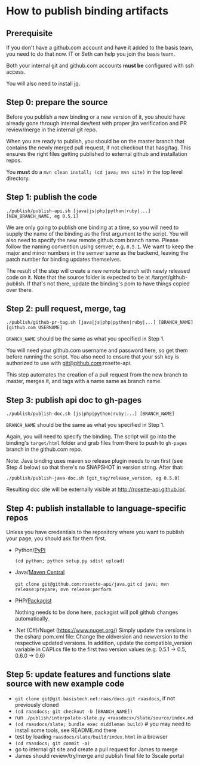 How to publish binding artifacts
================================

Prerequisite
------------
If you don't have a github.com account and have it added to the basis team,
you need to do that now. IT or Seth can help you join the basis team.

Both your internal git and github.com accounts **must be** configured
with ssh access.

You will also need to install [jq](http://stedolan.github.io/jq/).

Step 0: prepare the source
--------------------------
Before you publish a new binding or a new version of it, you should have
already gone through internal dev/test with proper jira verification and
PR review/merge in the internal git repo.

When you are ready to publish, you should be on the master branch that
contains the newly merged pull request, if not checkout that hasg/tag.
This ensures the right files getting published to external github and
installation repos.

You **must** do a `mvn clean install; (cd java; mvn site)` in the top level directory.


Step 1: publish the code
------------------------

```
./publish/publish-api.sh [java|js|php|python|ruby|...] [NEW_BRANCH_NAME, eg 0.5.1]
```

We are only going to publish one binding at a time, so you will need
to supply the name of the binding as the first argument to the script.
You will also need to specify the new remote github.com branch name.
Please follow the naming convention using semver, e.g. `0.5.1`.
We want to keep the major and minor numbers in the
semver same as the backend, leaving the patch number for binding
updates themselves.

The result of the step will create a new remote branch with newly
released code on it. Note that the source folder is expected to be
at <binding>/target/github-publish. If that's not there, update
the binding's pom to have things copied over there.


Step 2: pull request, merge, tag
--------------------------------

```
./publish/github-pr-tag.sh [java|js|php|python|ruby|...] [BRANCH_NAME] [github.com_USERNAME]
```

`BRANCH_NAME` should be the same as what you specified in Step 1.

You will need your github.com username and password here, so get
them before running the script. You also need to ensure that your
ssh key is authorized to use with git@github.com:rosette-api.

This step automates the creation of a pull request from the new branch
to master, merges it, and tags with a name same as branch name.


Step 3: publish api doc to gh-pages
-----------------------------------

```
./publish/publish-doc.sh [js|php|python|ruby|...] [BRANCH_NAME]
```

`BRANCH_NAME` should be the same as what you specified in Step 1.

Again, you will need to specify the binding. The script will go into
the binding's `target/html` folder and grab files from there to push
to `gh-pages` branch in the github.com repo.

Note: Java binding uses maven so release plugin needs to run first (see
Step 4 below) so that there's no SNAPSHOT in version string. After that:

```
./publish/publish-java-doc.sh [git_tag/release_version, eg 0.5.0]
```

Resulting doc site will be externally visible at http://rosette-api.github.io/<binding>.


Step 4: publish installable to language-specific repos
------------------------------------------------------
Unless you have credentials to the repository where you want to
publish your page, you should ask for them first.

- Python/[PyPI](https://pypi.python.org)

  `(cd python; python setup.py sdist upload)`

- Java/[Maven Central](http://search.maven.org)

  `git clone git@github.com:rosette-api/java.git`
  `cd java; mvn release:prepare; mvn release:perform`

- PHP/[Packagist](https://packagist.org)

  Nothing needs to be done here, packagist will poll github changes automatically.

- .Net (C#)/Nuget (https://www.nuget.org/)
  Simply update the versions in the csharp pom.xml file:
  Change the oldversion and newversion to the respective updated versions.
  In addition, update the compatible_version variable in CAPI.cs file to the first
  two version values (e.g. 0.5.1 -> 0.5, 0.6.0 -> 0.6)

Step 5: update features and functions slate source with new example code
------------------------------------------------------------------------

- `git clone git@git.basistech.net:raas/docs.git raasdocs`, if not previously cloned
- `(cd raasdocs; git checkout -b [BRANCH_NAME])`
- run `./publish/interpolate-slate.py <raasdocs>/slate/source/index.md`
- `(cd raasdocs/slate; bundle exec middleman build)` # you may need to install some tools, see README.md there
- test by loading `raasdocs/slate/build/index.html` in a browser
- `(cd raasdocs; git commit -a)`
- go to internal git site and create a pull request for James to merge
- James should review/try/merge and publish final file to 3scale portal
